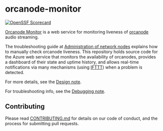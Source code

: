 # orcanode-monitor

[![OpenSSF Scorecard](https://api.scorecard.dev/projects/github.com/orcasound/orcanode-monitor/badge)](https://scorecard.dev/viewer/?uri=github.com/orcasound/orcanode-monitor)

[Orcanode Monitor](https://orcanodemonitor.azurewebsites.net/) is a web service for monitoring liveness of [orcanode](https://github.com/orcasound/orcanode) audio streaming.

The troubleshooting guide at
[Administration of network nodes](https://github.com/orcasound/orcanode/wiki/Administration-of-network-nodes#general-trouble-shooting-strategies-for-orcasound-nodes)
explains how to manually check orcanode liveness.  This repository holds source code for the Azure web service
that monitors the availability of orcanodes, provides a dashboard of their state and uptime
history, and allows real-time notifications via many mechanisms (using [IFTTT](https://ifttt.com)) when a problem is detected.

For more details, see the [Design note](docs/Design.md).

For troubleshooting info, see the [Debugging note](docs/Debugging.md).

## Contributing

Please read [CONTRIBUTING.md](CONTRIBUTING.md) for details on our code of conduct, and the process for
submitting pull requests.
